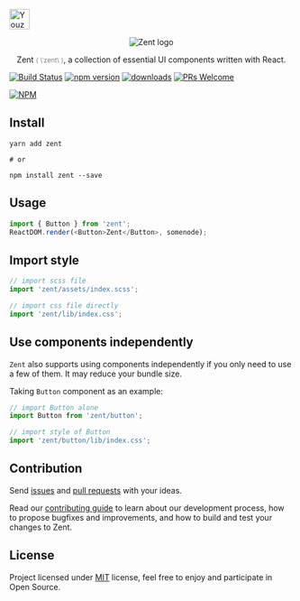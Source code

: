 <p>
  <a href="https://github.com/youzan/">
    <img alt="Youzan logo" width="36px" src="https://img.yzcdn.cn/public_files/2017/02/09/e84aa8cbbf7852688c86218c1f3bbf17.png" alt="youzan">
  </a>
</p>
<p align="center">
    <img alt="Zent logo" src="https://img.yzcdn.cn/public_files/2017/02/21/e96fcc2bb29150080fcf5da39cd27fbe.png">
</p>
<p align="center">
  Zent <small><font color="grey">( &#92;ˈzent&#92; )</font></small>, a collection of essential UI components written with React.
</p>

[![Build Status](https://travis-ci.org/youzan/zent.svg?branch=master)](https://travis-ci.org/youzan/zent) [![npm version](https://img.shields.io/npm/v/zent.svg?style=flat)](https://www.npmjs.com/package/zent) [![downloads](https://img.shields.io/npm/dt/zent.svg)](https://www.npmjs.com/package/zent) [![PRs Welcome](https://img.shields.io/badge/PRs-welcome-brightgreen.svg)](CONTRIBUTING.md)

[![NPM](https://nodei.co/npm/zent.png?downloads=true&downloadRank=true)](https://nodei.co/npm/zent/)

## Install

```shell
yarn add zent

# or

npm install zent --save
```

## Usage

```js
import { Button } from 'zent';
ReactDOM.render(<Button>Zent</Button>, somenode);
```

## Import style

```js
// import scss file
import 'zent/assets/index.scss';

// import css file directly
import 'zent/lib/index.css';
```

## Use components independently

`Zent` also supports using components independently if you only need to use a few of them. It may reduce your bundle size.

Taking `Button` component as an example:

```js
// import Button alone
import Button from 'zent/button';

// import style of Button
import 'zent/button/lib/index.css';
```

## Contribution

Send [issues](https://github.com/youzan/zent/issues) and [pull requests](https://github.com/youzan/zent/pulls) with your ideas.

Read our [contributing guide](CONTRIBUTING.md) to learn about our development process, how to propose bugfixes and improvements, and how to build and test your changes to Zent.

## License

Project licensed under [MIT](https://en.wikipedia.org/wiki/MIT_License) license, feel free to enjoy and participate in Open Source.
